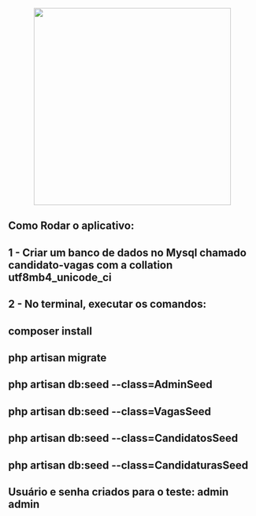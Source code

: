 <p align="center"><a href="https://laravel.com" target="_blank"><img src="https://raw.githubusercontent.com/laravel/art/master/logo-lockup/5%20SVG/2%20CMYK/1%20Full%20Color/laravel-logolockup-cmyk-red.svg" width="400"></a></p>

## Como Rodar o aplicativo:

## 1 - Criar um banco de dados no Mysql chamado candidato-vagas com a collation utf8mb4_unicode_ci

## 2 - No terminal, executar os comandos:

## composer install

## php artisan migrate

## php artisan db:seed --class=AdminSeed

## php artisan db:seed --class=VagasSeed

## php artisan db:seed --class=CandidatosSeed

## php artisan db:seed --class=CandidaturasSeed

## Usuário e senha criados para o teste: admin admin